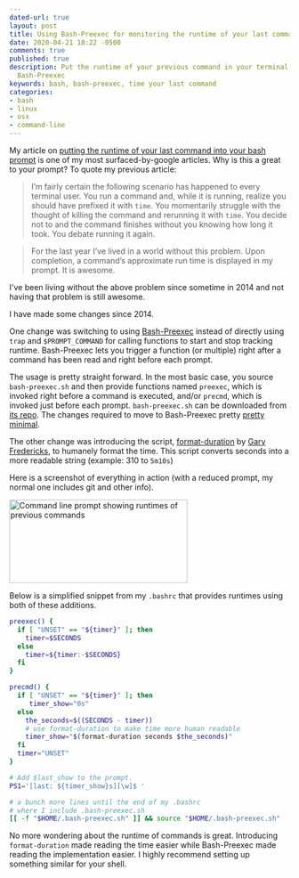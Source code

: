 ```yaml
---
dated-url: true
layout: post
title: Using Bash-Preexec for monitoring the runtime of your last command
date: 2020-04-21 18:22 -0500
comments: true
published: true
description: Put the runtime of your previous command in your terminal prompt using
  Bash-Preexec
keywords: bash, bash-preexec, time your last command
categories:
- bash
- linux
- osx
- command-line
---
```


My article on [putting the runtime of your last command into your bash prompt](/blog/2015/05/03/put-the-last-commands-run-time-in-your-bash-prompt/) is one of my most surfaced-by-google articles.
Why is this a great to your prompt?  To quote my previous article:

> I’m fairly certain the following scenario has happened to every terminal user. You run a command and, while it is running, realize you should have prefixed it with `time`. You momentarily struggle with the thought of killing the command and rerunning it with `time`. You decide not to and the command finishes without you knowing how long it took. You debate running it again.

> For the last year I’ve lived in a world without this problem. Upon completion, a command’s approximate run time is displayed in my prompt. It is awesome.

I've been living without the above problem since sometime in 2014 and not having that problem is still awesome.

I have made some changes since 2014.

One change was switching to using [Bash-Preexec](https://github.com/rcaloras/bash-preexec) instead of directly using `trap` and `$PROMPT_COMMAND` for calling functions to start and stop tracking runtime.
Bash-Preexec lets you trigger a function (or multiple) right after a command has been read and right before each prompt.

The usage is pretty straight forward.
In the most basic case, you source `bash-preexec.sh` and then provide functions named `preexec`, which is invoked right before a command is executed, and/or `precmd`, which is invoked just before each prompt.
`bash-preexec.sh` can be downloaded from [its repo](https://github.com/rcaloras/bash-preexec/).  The changes required to move to Bash-Preexec pretty [pretty minimal](https://github.com/jakemcc/dotfiles/commit/46fc3dc9d4d7d0d73152c77b7383645af42b3d5d).

The other change was introducing the script, [format-duration](https://github.com/jakemcc/dotfiles/blob/9c8c0315f35b55df6cef7e21261e3dcbbfac86e1/home/.bin/format-duration#L3-L4) by [Gary Fredericks](https://twitter.com/gfredericks_), to humanely format the time.
This script converts seconds into a more readable string (example: 310 to `5m10s`)

Here is a screenshot of everything in action (with a reduced prompt, my normal one includes git and other info).

<img src="/images/runtime-humane-example.png" alt="Command line prompt showing runtimes of previous commands" width=320 height=150>

Below is a simplified snippet from my `.bashrc` that provides runtimes using both of these additions.

```bash
preexec() {
  if [ "UNSET" == "${timer}" ]; then
    timer=$SECONDS
  else 
    timer=${timer:-$SECONDS}
  fi 
}

precmd() {
  if [ "UNSET" == "${timer}" ]; then
     timer_show="0s"
  else 
    the_seconds=$((SECONDS - timer))
    # use format-duration to make time more human readable
    timer_show="$(format-duration seconds $the_seconds)" 
  fi
  timer="UNSET"
}

# Add $last_show to the prompt.
PS1='[last: ${timer_show}s][\w]$ '

# a bunch more lines until the end of my .bashrc
# where I include .bash-preexec.sh
[[ -f "$HOME/.bash-preexec.sh" ]] && source "$HOME/.bash-preexec.sh"
```

No more wondering about the runtime of commands is great.
Introducing `format-duration` made reading the time easier while Bash-Preexec made reading the implementation easier.
I highly recommend setting up something similar for your shell.